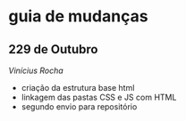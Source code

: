# guia de mudanças

## 229 de Outubro

_Vinícius Rocha_
- criação da estrutura base html
- linkagem das pastas CSS e JS com HTML
- segundo envio para repositório

